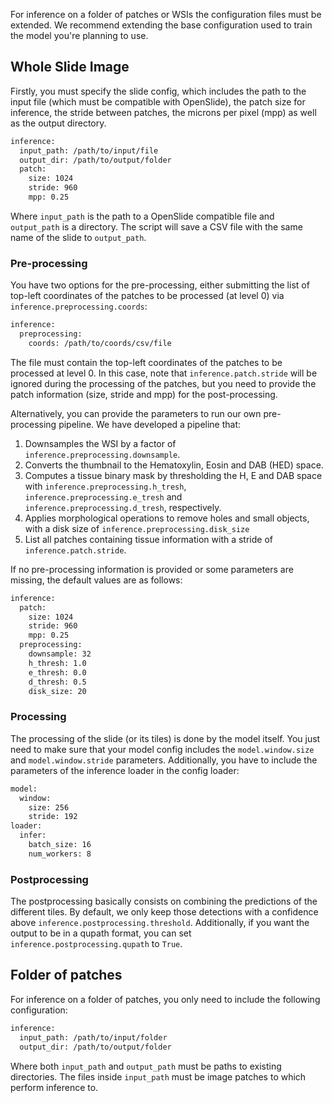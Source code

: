 For inference on a folder of patches or WSIs the configuration files must be extended. We recommend extending the base configuration used to train the model you're planning to use.

## Whole Slide Image
Firstly, you must specify the slide config, which includes the path to the input file (which must be compatible with OpenSlide), the patch size for inference, the stride between patches, the microns per pixel (mpp) as well as the output directory. 
```bash
inference:
  input_path: /path/to/input/file
  output_dir: /path/to/output/folder
  patch:
    size: 1024
    stride: 960
    mpp: 0.25
```
Where ```input_path``` is the path to a OpenSlide compatible file and ```output_path``` is a directory. The script will save a CSV file with the same name of the slide to ```output_path```.

### Pre-processing
You have two options for the pre-processing, either submitting the list of top-left coordinates of the patches to be processed (at level 0) via ```inference.preprocessing.coords```:

```bash
inference:
  preprocessing:
    coords: /path/to/coords/csv/file
```
The file must contain the top-left coordinates of the patches to be processed at level 0. In this case, note that ```inference.patch.stride``` will be ignored during the processing of the patches, but you need to provide the patch information (size, stride and mpp) for the post-processing. 

Alternatively, you can provide the parameters to run our own pre-processing pipeline. We have developed a pipeline that:
1. Downsamples the WSI by a factor of ```inference.preprocessing.downsample```.
2. Converts the thumbnail to the Hematoxylin, Eosin and DAB (HED) space.
3. Computes a tissue binary mask by thresholding the H, E and DAB space with ```inference.preprocessing.h_tresh```, ```inference.preprocessing.e_tresh``` and ```inference.preprocessing.d_tresh```, respectively.
4. Applies morphological operations to remove holes and small objects, with a disk size of ```inference.preprocessing.disk_size```
5. List all patches containing tissue information with a stride of ```inference.patch.stride```.

If no pre-processing information is provided or some parameters are missing, the default values are as follows:

```bash
inference:
  patch:
    size: 1024
    stride: 960
    mpp: 0.25
  preprocessing:
    downsample: 32
    h_thresh: 1.0
    e_thresh: 0.0
    d_thresh: 0.5
    disk_size: 20
```

### Processing
The processing of the slide (or its tiles) is done by the model itself. You just need to make sure that your model config includes the ```model.window.size``` and ```model.window.stride``` parameters. Additionally, you have to include the parameters of the inference loader in the config loader:

```bash
model:
  window:
    size: 256
    stride: 192
loader:
  infer:
    batch_size: 16
    num_workers: 8
```

### Postprocessing
The postprocessing basically consists on combining the predictions of the different tiles. By default, we only keep those detections with a confidence above ```inference.postprocessing.threshold```. Additionally, if you want the output to be in a qupath format, you can set ```inference.postprocessing.qupath``` to ```True```.

## Folder of patches
For inference on a folder of patches, you only need to include the following configuration:
```bash
inference:
  input_path: /path/to/input/folder
  output_dir: /path/to/output/folder
```
Where both ```input_path``` and ```output_path``` must be paths to existing directories. The files inside ```input_path``` must be image patches to which perform inference to.
